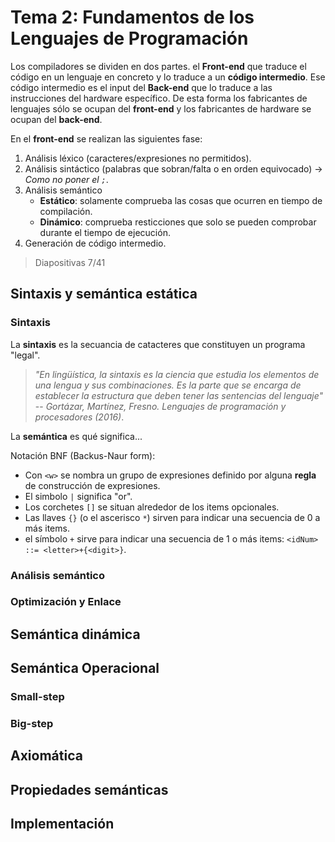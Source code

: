 # Tema 2: Fundamentos de los Lenguajes de Programación
Los compiladores se dividen en dos partes. el **Front-end** que traduce el código en un lenguaje en concreto y lo traduce a un **código intermedio**. Ese código intermedio es el input del **Back-end** que lo traduce a las instrucciones del hardware específico. De esta forma los fabricantes de lenguajes sólo se ocupan del **front-end** y los fabricantes de hardware se ocupan del **back-end**.

En el **front-end** se realizan las siguientes fase:
1. Análisis léxico (caracteres/expresiones no permitidos).
2. Análisis sintáctico (palabras que sobran/falta o en orden equivocado) $\rightarrow$ *Como no poner el `;`*.
3. Análisis semántico
    * **Estático**: solamente comprueba las cosas que ocurren en tiempo de compilación.
    * **Dinámico**: comprueba resticciones que solo se pueden comprobar durante el tiempo de ejecución.
4. Generación de código intermedio.

> Diapositivas 7/41

## Sintaxis y semántica estática

### Sintaxis
La **sintaxis** es la secuancia de catacteres que constituyen un programa "legal".

> *"En lingüística, la sintaxis es la ciencia que estudia los elementos de una lengua y sus combinaciones. Es la parte que se encarga de establecer la estructura que deben tener las sentencias del lenguaje"* 
-- *Gortázar, Martínez, Fresno. Lenguajes de programación y procesadores (2016)*.

La **semántica** es qué significa...

Notación BNF (Backus-Naur form):
* Con `<w>` se nombra un grupo de expresiones definido por alguna **regla** de construcción de expresiones.
* El simbolo `|` significa "or".
* Los corchetes `[]` se situan alrededor de los items opcionales.
* Las llaves `{}` (o el ascerisco `*`) sirven para indicar una secuencia de 0 a más items.
* el símbolo `+` sirve para indicar una secuencia de 1 o más items: `<idNum> ::= <letter>+{<digit>}`.

### Análisis semántico


### Optimización y Enlace


## Semántica dinámica


## Semántica Operacional

### Small-step


### Big-step


## Axiomática


## Propiedades semánticas


## Implementación
